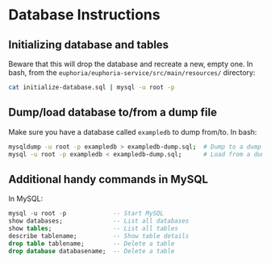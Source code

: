 # Database Instructions   

## Initializing database and tables

Beware that this will drop the database and recreate a new, empty one. In bash,
from the `euphoria/euphoria-service/src/main/resources/` directory:

```bash
cat initialize-database.sql | mysql -u root -p
```

## Dump/load database to/from a dump file

Make sure you have a database called `exampledb` to dump from/to. In bash:

```bash
mysqldump -u root -p exampledb > exampledb-dump.sql;  # Dump to a dump file
mysql -u root -p exampledb < exampledb-dump.sql;      # Load from a dump file
```

## Additional handy commands in MySQL

In MySQL:

```sql
mysql -u root -p             -- Start MySQL
show databases;              -- List all databases
show tables;                 -- List all tables
describe tablename;          -- Show table details
drop table tablename;        -- Delete a table
drop database databasename;  -- Delete a table
```
